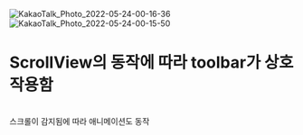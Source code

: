 ![KakaoTalk_Photo_2022-05-24-00-16-36](https://user-images.githubusercontent.com/45873564/169851893-c21f8b50-1e3a-4ca7-9900-68186bec52e0.jpeg)
![KakaoTalk_Photo_2022-05-24-00-15-50](https://user-images.githubusercontent.com/45873564/169851924-8112ba9c-edc5-4d14-ba0b-25b1dba7f0ce.jpeg)
<h1>ScrollView의 동작에 따라 toolbar가 상호작용함 </h1>
<br>
 스크롤이 감지됨에 따라 애니메이션도 동작
  
